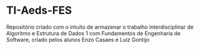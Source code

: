 # TI-Aeds-FES
Repositório criado com o intuito de armazenar o trabalho interdisciplinar de Algoritmo e Estrutura de Dados 1 com Fundamentos de Engenharia de Software, criado pelos alunos Enzo Casaes e Luiz Gontijo
